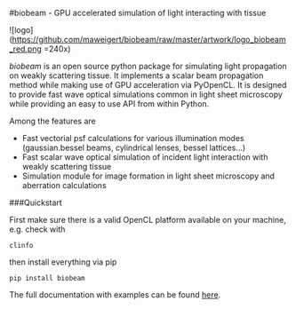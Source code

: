 #biobeam - GPU accelerated simulation of light interacting with tissue

![logo](https://github.com/maweigert/biobeam/raw/master/artwork/logo_biobeam_red.png =240x)


*biobeam* is an open source python package for simulating light propagation on weakly scattering tissue. It implements a scalar beam propagation method while making use of GPU acceleration via PyOpenCL. It is designed to provide fast wave optical simulations common in light sheet microscopy while providing an easy to use API from within Python.

Among the features are

* Fast vectorial psf calculations for various illumination modes (gaussian.bessel beams, cylindrical lenses, bessel lattices...) 
* Fast scalar wave optical simulation of incident light interaction with weakly scattering tissue 
* Simulation module for image formation in light sheet microscopy and aberration calculations

###Quickstart

First make sure there is a valid OpenCL platform available on your machine, e.g. check with 

	clinfo
	
then install everything via pip  

	pip install biobeam


The full documentation with examples can be found [here](https://maweigert.github.io/biobeam).
